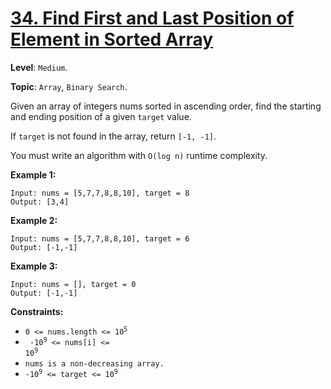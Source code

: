 # [34. Find First and Last Position of Element in Sorted Array](https://leetcode.com/problems/find-first-and-last-position-of-element-in-sorted-array/)

**Level**: `Medium`.

**Topic**: `Array`, `Binary Search`.

Given an array of integers nums sorted in ascending order, find the starting and ending position of a given `target` value.

If `target` is not found in the array, return `[-1, -1]`.

You must write an algorithm with `O(log n)` runtime complexity.

**Example 1:**

```
Input: nums = [5,7,7,8,8,10], target = 8
Output: [3,4]
```

**Example 2:**

```
Input: nums = [5,7,7,8,8,10], target = 6
Output: [-1,-1]
```

**Example 3:**

```
Input: nums = [], target = 0
Output: [-1,-1]
```

**Constraints:**

-   <code>0 <= nums.length <= 10<sup>5</sup></code>
-   <code> -10<sup>9</sup> <= nums[i] <= 10<sup>9</sup></code>
-   <code>nums is a non-decreasing array.</code>
-   <code>-10<sup>9</sup> <= target <= 10<sup>9</sup></code>
